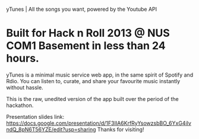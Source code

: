 yTunes | All the songs you want, powered by the Youtube API

Built for Hack n Roll 2013 @ NUS COM1 Basement in less than 24 hours.
======

yTunes is a minimal music service web app, in the same spirit of Spotify and Rdio.
You can listen to, curate, and share your favourite music instantly without hassle.

This is the raw, unedited version of the app built over the period of the hackathon.

Presentation slides link: https://docs.google.com/presentation/d/1F3IIA6KrfRyYsowzsbBO_6YxG4iIvndQ_8pN6T56YZE/edit?usp=sharing
Thanks for visiting!
